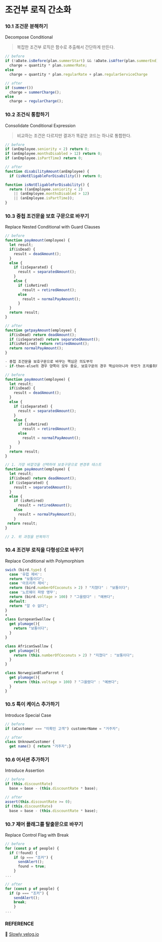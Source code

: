 # 조건부 로직 간소화

### 10.1 조건문 분해하기
Decompose Conditional

>복잡한 조건부 로직은 함수로 추출해서 간단하게 만든다.

```javascript
// before
if (!aDate.isBefore(plan.summerStart) && !aDate.isAfter(plan.summerEnd))
  charge = quantity * plan.summerRate;
else
  charge = quantity * plan.regularRate + plan.regularServiceCharge

// after
if (summer())
  charge = summerCharge();
else
  charge = regularCharge();
```

### 10.2 조건식 통합하기
Consolidate Conditional Expression

>비교하는 조건은 다르지만 결과가 똑같은 코드는 하나로 통합한다.

```javascript
// before
if (anEmployee.seniority < 2) return 0;
if (anEmployee.monthsDisabled > 12) return 0;
if (anEmployee.isPartTime) return 0;

// after
function disabilityAmount(anEmployee) {
  if (isNotEligableForDisability()) return 0;

function isNotEligableForDisability() {
  return ((anEmployee.seniority < 2)
    || (anEmployee.monthsDisabled > 12)
    || (anEmployee.isPartTime));
}
```

### 10.3 중첩 조건문을 보호 구문으로 바꾸기
Replace Nested Conditional with Guard Clauses

>

```javascript
// before
function payAmount(employee) {
  let result;
  if(isDead) {
    result = deadAmount();
  }
  else {
    if (isSeparated) {
      result = separatedAmount();
    }
    else {
      if (isRetired)
        result = retiredAmount();
      else
        result = normalPayAmount();
      }
  }
  return result;
}

// after
function getpayAmount(employee) {
  if(isDead) return deadAmount();
  if (isSeparated) return separatedAmount();
  if(isRetired) return retiredAmount();
  return normalPayAmount();
}

- 중첩 조건문을 보호구문으로 바꾸는 핵심은 의도부각
- if-then-else의 경우 양쪽이 모두 중요, 보호구문의 경우 핵심이아니라 무언가 조치를취하고 빠져나온다는 느낌.

// before
function payAmount(employee) {
  let result;
  if(isDead) {
    result = deadAmount();
  }
  else {
    if (isSeparated) {
      result = separatedAmount();
    }
    else {
      if (isRetired)
        result = retiredAmount();
      else
        result = normalPayAmount();
      }
  }
  return result;
}

// 1. 가장 바깥것을 선택하여 보호구문으로 변경후 테스트
function payAmount(employee) {
  let result;
  if(isDead) return deadAmount();
  if (isSeparated) {
    result = separatedAmount();
  }
  else {
    if (isRetired)
      result = retiredAmount();
    else
      result = normalPayAmount();
    }
 return result;
}

// 2. 위 과정을 반복하기
```

### 10.4 조건부 로직을 다형성으로 바꾸기
Replace Conditional with Polymorphism

```javascript
swich (bird.type) {
  case '유럽 제비':
  return "보통이다";
  case '아프리카 제비';
  return (bird.numberOfCoconuts > 2) ? "지쳤다" : "보통이다";
  case '노르웨이 파랑 앵무';
  return (bird.voltage > 100) ? "그을렸다" : "예쁘다";
  default:
  return "알 수 없다";
}
⬇
class EuropeanSwallow {
  get plumage(){
    return "보통이다";
  }
}

class AfricanSwallow {
  get plumage(){
    return (this.numberOfCoconuts > 2) ? "지쳤다" : "보통이다";
  }
}

class NorwegianBlueParrot {
  get plumage(){
    return (this.voltage > 100) ? "그을렸다" : "예쁘다";
  }
}
```

### 10.5 특이 케이스 추가하기
Introduce Special Case

```javascript
// before
if (aCustomer === "미확인 고객") customerName = "거주자";

// after
class UnknownCustomer {
  get name() { return "거주자";}
```

### 10.6 어서션 추가하기
Introduce Assertion

```javascript
// before
if (this.discountRate)
  base = base - (this.discountRate * base);

// after
assert(this.discountRate >= 0);
if (this.discountRate)
  base = base - (this.discountRate * base);
```

### 10.7 제어 플래그를 탈출문으로 바꾸기
Replace Control Flag with Break

```javascript
// before
for (const p of people) {
  if (!found) {
    if (p === "조커") {
      sendAlert();
      found = true;
    }
...

// after
for (const p of people) {
  if (p === "조커") {
    sendAlert();
    break;
    }
...
```

### 







### REFERENCE
📖 [Slowly velog.io](https://velog.io/@billion109/%EB%A6%AC%ED%8C%A9%ED%84%B0%EB%A7%81-10.-%EC%A1%B0%EA%B1%B4%EB%B6%80-%EB%A1%9C%EC%A7%81-%EA%B0%84%EC%86%8C%ED%99%94)
